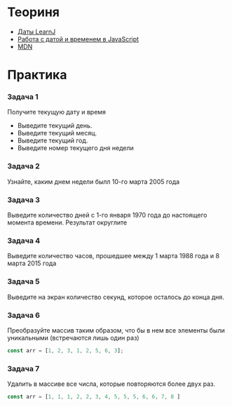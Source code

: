 # Теориня

- [Даты LearnJ](https://learn.javascript.ru/datetime)
- [Работа с датой и временем в JavaScript](https://itchief.ru/javascript/date)
- [MDN](https://developer.mozilla.org/ru/docs/Web/JavaScript/Reference/Global_Objects/Date)

# Практика

### Задача 1

Получите текущую дату и время
- Выведите текущий день.
- Выведите текущий месяц.
- Выведите текущий год.
- Выведите номер текущего дня недели

### Задача 2

Узнайте, каким днем недели былл 10-го марта 2005 года

### Задача 3

Выведите количество дней с 1-го января 1970 года до настоящего момента времени. Результат округлите

### Задача 4

Выведите количество часов, прошедшее между 1 марта 1988 года и 8 марта 2015 года

### Задача 5

Выведите на экран количество секунд, которое осталось до конца дня.

### Задача 6

Преобразуйте массив таким образом, что бы в нем все элементы были уникальными (встречаются лишь один раз)

```javascript
const arr = [1, 2, 3, 1, 2, 5, 6, 3];
```

### Задача 7

Удалить в массиве все числа, которые повторяются более двух раз.

```javascript
const arr = [1, 1, 1, 2, 2, 3, 4, 5, 5, 5, 6, 6, 7, 8 ]
```
